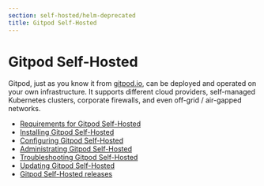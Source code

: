 ```yaml
---
section: self-hosted/helm-deprecated
title: Gitpod Self-Hosted
---
```


<script context="module">
  export const prerender = true;
</script>

# Gitpod Self-Hosted

Gitpod, just as you know it from [gitpod.io](https://gitpod.io), can be deployed and operated on your own infrastructure. It supports different cloud providers, self-managed Kubernetes clusters, corporate firewalls, and even off-grid / air-gapped networks.

- [Requirements for Gitpod Self-Hosted](./helm-deprecated/requirements)
- [Installing Gitpod Self-Hosted](./helm-deprecated/installation)
- [Configuring Gitpod Self-Hosted](./helm-deprecated/configuration)
- [Administrating Gitpod Self-Hosted](./helm-deprecated/administration)
- [Troubleshooting Gitpod Self-Hosted](./helm-deprecated/troubleshooting)
- [Updating Gitpod Self-Hosted](./helm-deprecated/updating)
- [Gitpod Self-Hosted releases](./helm-deprecated/releases)
